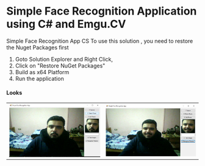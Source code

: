 # Simple Face Recognition Application using C# and Emgu.CV 
Simple Face Recognition App CS
To use this solution , you need to restore the Nuget Packages first
1. Goto Solution Explorer and Right Click, 
2. Click on "Restore NuGet Packages"
3. Build as x64 Platform
4. Run the application

#### Looks

<table>
  <tr>
      <td><img src="./Screens/img1.jpg" alt="Image 1"></td>
      <td><img src="./Screens/img2.jpg" alt="Image 2"></td>
  </tr>
</table>
